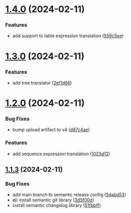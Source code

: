 # [1.4.0](https://github.com/elmouradiaminedev/diagonjs/compare/v1.3.0...v1.4.0) (2024-02-11)


### Features

* add support to table expression translation ([559c5ee](https://github.com/elmouradiaminedev/diagonjs/commit/559c5ee838c7791cef37781f8e3ce247eb9004d8))

# [1.3.0](https://github.com/elmouradiaminedev/diagonjs/compare/v1.2.0...v1.3.0) (2024-02-11)


### Features

* add tree translator ([2ef1d66](https://github.com/elmouradiaminedev/diagonjs/commit/2ef1d66fa44aba0e5e5f779eb7ad70d64c71c8e3))

# [1.2.0](https://github.com/elmouradiaminedev/diagonjs/compare/v1.1.3...v1.2.0) (2024-02-11)


### Bug Fixes

* bump upload artifact to v4 ([d87c4ae](https://github.com/elmouradiaminedev/diagonjs/commit/d87c4ae6a303fe129716c269537c6a4ca2db7ec9))


### Features

* add  sequence expression translation ([1023d12](https://github.com/elmouradiaminedev/diagonjs/commit/1023d122678b2090ed93d717fe7f36a3e26add6b))

## [1.1.3](https://github.com/elmouradiaminedev/diagonjs/compare/v1.1.2...v1.1.3) (2024-02-11)


### Bug Fixes

* add main branch to semantic release config ([5dabd53](https://github.com/elmouradiaminedev/diagonjs/commit/5dabd538550f3d48498875ea8c7f7bb6bccf2a21))
* **ci:** install semantic git library ([3d5f00d](https://github.com/elmouradiaminedev/diagonjs/commit/3d5f00da1b56bb343888b86ad9c1a380c2f9f340))
* install semantic changelog library ([51fbbff](https://github.com/elmouradiaminedev/diagonjs/commit/51fbbffa4c6fac44f638ead5611da9ee206daef2))
